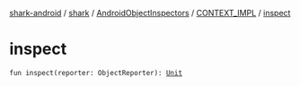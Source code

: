 [shark-android](../../../index.md) / [shark](../../index.md) / [AndroidObjectInspectors](../index.md) / [CONTEXT_IMPL](index.md) / [inspect](./inspect.md)

# inspect

`fun inspect(reporter: ObjectReporter): `[`Unit`](https://kotlinlang.org/api/latest/jvm/stdlib/kotlin/-unit/index.html)